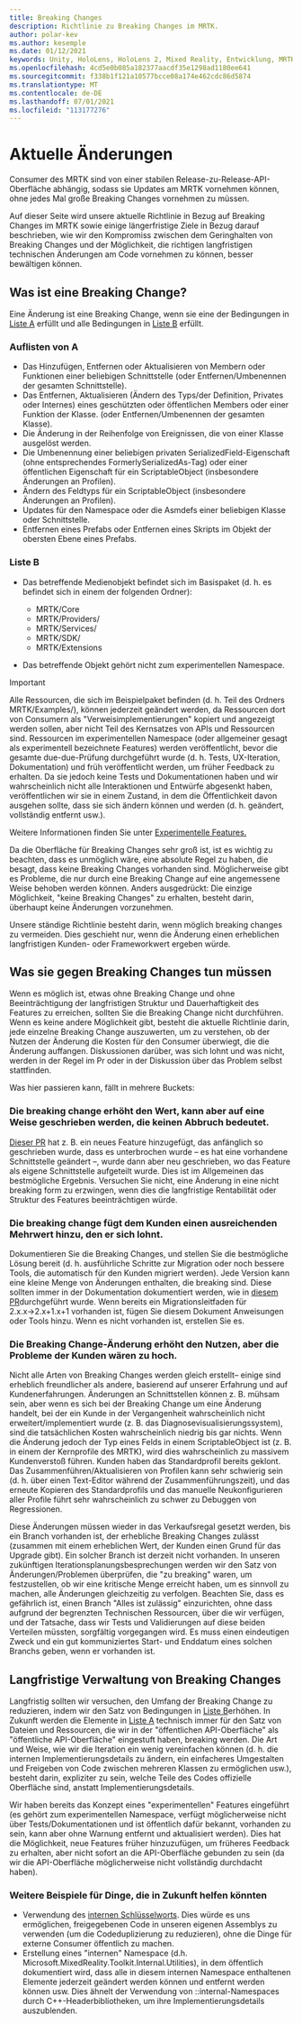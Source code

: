 ```yaml
---
title: Breaking Changes
description: Richtlinie zu Breaking Changes im MRTK.
author: polar-kev
ms.author: kesemple
ms.date: 01/12/2021
keywords: Unity, HoloLens, HoloLens 2, Mixed Reality, Entwicklung, MRTK,
ms.openlocfilehash: 4cd5e0b085a182377aacdf35e1298ad1180ee641
ms.sourcegitcommit: f338b1f121a10577bcce08a174e462cdc86d5874
ms.translationtype: MT
ms.contentlocale: de-DE
ms.lasthandoff: 07/01/2021
ms.locfileid: "113177276"
---
```

# <a name="breaking-changes"></a>Aktuelle Änderungen

Consumer des MRTK sind von einer stabilen Release-zu-Release-API-Oberfläche abhängig, sodass sie Updates am MRTK vornehmen können, ohne jedes Mal große Breaking Changes vornehmen zu müssen.

Auf dieser Seite wird unsere aktuelle Richtlinie in Bezug auf Breaking Changes im MRTK sowie einige längerfristige Ziele in Bezug darauf beschrieben, wie wir den Kompromiss zwischen dem Geringhalten von Breaking Changes und der Möglichkeit, die richtigen langfristigen technischen Änderungen am Code vornehmen zu können, besser bewältigen können.

## <a name="what-is-a-breaking-change"></a>Was ist eine Breaking Change?

Eine Änderung ist eine Breaking Change, wenn sie eine der Bedingungen in [Liste A](#list-a) erfüllt und alle Bedingungen in [Liste B](#list-b) erfüllt.

### <a name="list-a"></a>Auflisten von A

- Das Hinzufügen, Entfernen oder Aktualisieren von Membern oder Funktionen einer beliebigen Schnittstelle (oder Entfernen/Umbenennen der gesamten Schnittstelle).
- Das Entfernen, Aktualisieren (Ändern des Typs/der Definition, Privates oder Internes) eines geschützten oder öffentlichen Members oder einer Funktion der Klasse. (oder Entfernen/Umbenennen der gesamten Klasse).
- Die Änderung in der Reihenfolge von Ereignissen, die von einer Klasse ausgelöst werden.
- Die Umbenennung einer beliebigen privaten SerializedField-Eigenschaft (ohne entsprechendes FormerlySerializedAs-Tag) oder einer öffentlichen Eigenschaft für ein ScriptableObject (insbesondere Änderungen an Profilen).
- Ändern des Feldtyps für ein ScriptableObject (insbesondere Änderungen an Profilen).
- Updates für den Namespace oder die Asmdefs einer beliebigen Klasse oder Schnittstelle.
- Entfernen eines Prefabs oder Entfernen eines Skripts im Objekt der obersten Ebene eines Prefabs.

### <a name="list-b"></a>Liste B

- Das betreffende Medienobjekt befindet sich im Basispaket (d. h. es befindet sich in einem der folgenden Ordner):

  - MRTK/Core
  - MRTK/Providers/
  - MRTK/Services/
  - MRTK/SDK/
  - MRTK/Extensions

- Das betreffende Objekt gehört nicht zum experimentellen Namespace.

> [!IMPORTANT]
> Alle Ressourcen, die sich im Beispielpaket befinden (d. h. Teil des Ordners MRTK/Examples/), können jederzeit geändert werden, da Ressourcen dort von Consumern als "Verweisimplementierungen" kopiert und angezeigt werden sollen, aber nicht Teil des Kernsatzes von APIs und Ressourcen sind. Ressourcen im experimentellen Namespace (oder allgemeiner gesagt als experimentell bezeichnete Features) werden veröffentlicht, bevor die gesamte due-due-Prüfung durchgeführt wurde (d. h. Tests, UX-Iteration, Dokumentation) und früh veröffentlicht werden, um früher Feedback zu erhalten.  Da sie jedoch keine Tests und Dokumentationen haben und wir wahrscheinlich nicht alle Interaktionen und Entwürfe abgesenkt haben, veröffentlichen wir sie in einem Zustand, in dem die Öffentlichkeit davon ausgehen sollte, dass sie sich ändern können und werden (d. h. geändert, vollständig entfernt usw.).
>
> Weitere Informationen finden Sie unter [Experimentelle Features.](../contributing/experimental-features.md)

Da die Oberfläche für Breaking Changes sehr groß ist, ist es wichtig zu beachten, dass es unmöglich wäre, eine absolute Regel zu haben, die besagt, dass keine Breaking Changes vorhanden sind. Möglicherweise gibt es Probleme, die nur durch eine Breaking Change auf eine angemessene Weise behoben werden können. Anders ausgedrückt: Die einzige Möglichkeit, "keine Breaking Changes" zu erhalten, besteht darin, überhaupt keine Änderungen vorzunehmen.

Unsere ständige Richtlinie besteht darin, wenn möglich breaking changes zu vermeiden. Dies geschieht nur, wenn die Änderung einen erheblichen langfristigen Kunden- oder Frameworkwert ergeben würde.

## <a name="what-to-do-about-breaking-changes"></a>Was sie gegen Breaking Changes tun müssen

Wenn es möglich ist, etwas ohne Breaking Change und ohne Beeinträchtigung der langfristigen Struktur und Dauerhaftigkeit des Features zu erreichen, sollten Sie die Breaking Change nicht durchführen. Wenn es keine andere Möglichkeit gibt, besteht die aktuelle Richtlinie darin, jede einzelne Breaking Change auszuwerten, um zu verstehen, ob der Nutzen der Änderung die Kosten für den Consumer überwiegt, die die Änderung auffangen. Diskussionen darüber, was sich lohnt und was nicht, werden in der Regel im Pr oder in der Diskussion über das Problem selbst stattfinden.

Was hier passieren kann, fällt in mehrere Buckets:

### <a name="the-breaking-change-adds-value-but-could-be-written-in-a-way-that-isnt-breaking"></a>Die breaking change erhöht den Wert, kann aber auf eine Weise geschrieben werden, die keinen Abbruch bedeutet.

[Dieser PR](https://github.com/microsoft/MixedRealityToolkit-Unity/pull/4882) hat z. B. ein neues Feature hinzugefügt, das anfänglich so geschrieben wurde, dass es unterbrochen wurde – es hat eine vorhandene Schnittstelle geändert –, wurde dann aber neu geschrieben, wo das Feature als eigene Schnittstelle aufgeteilt wurde. Dies ist im Allgemeinen das bestmögliche Ergebnis. Versuchen Sie nicht, eine Änderung in eine nicht breaking form zu erzwingen, wenn dies die langfristige Rentabilität oder Struktur des Features beeinträchtigen würde.

### <a name="the-breaking-change-adds-sufficient-value-to-the-customer-that-its-worth-doing"></a>Die breaking change fügt dem Kunden einen ausreichenden Mehrwert hinzu, den er sich lohnt.

Dokumentieren Sie die Breaking Changes, und stellen Sie die bestmögliche Lösung bereit (d. h. ausführliche Schritte zur Migration oder noch bessere Tools, die automatisch für den Kunden migriert werden). Jede Version kann eine kleine Menge von Änderungen enthalten, die breaking sind. Diese sollten immer in der Dokumentation dokumentiert werden, wie in [diesem PR](https://github.com/microsoft/MixedRealityToolkit-Unity/pull/4858)durchgeführt wurde. Wenn bereits ein Migrationsleitfaden für 2.x.x→2.x+1.x+1 vorhanden ist, fügen Sie diesem Dokument Anweisungen oder Tools hinzu. Wenn es nicht vorhanden ist, erstellen Sie es.

### <a name="the-breaking-change-adds-value-but-the-customer-pain-would-be-too-high"></a>Die Breaking Change-Änderung erhöht den Nutzen, aber die Probleme der Kunden wären zu hoch.

Nicht alle Arten von Breaking Changes werden gleich erstellt– einige sind erheblich freundlicher als andere, basierend auf unserer Erfahrung und auf Kundenerfahrungen. Änderungen an Schnittstellen können z. B. mühsam sein, aber wenn es sich bei der Breaking Change um eine Änderung handelt, bei der ein Kunde in der Vergangenheit wahrscheinlich nicht erweitert/implementiert wurde (z. B. das Diagnosevisualisierungssystem), sind die tatsächlichen Kosten wahrscheinlich niedrig bis gar nichts. Wenn die Änderung jedoch der Typ eines Felds in einem ScriptableObject ist (z. B. in einem der Kernprofile des MRTK), wird dies wahrscheinlich zu massivem Kundenverstoß führen. Kunden haben das Standardprofil bereits geklont. Das Zusammenführen/Aktualisieren von Profilen kann sehr schwierig sein (d. h. über einen Text-Editor während der Zusammenführungszeit), und das erneute Kopieren des Standardprofils und das manuelle Neukonfigurieren aller Profile führt sehr wahrscheinlich zu schwer zu Debuggen von Regressionen.

Diese Änderungen müssen wieder in das Verkaufsregal gesetzt werden, bis ein Branch vorhanden ist, der erhebliche Breaking Changes zulässt (zusammen mit einem erheblichen Wert, der Kunden einen Grund für das Upgrade gibt). Ein solcher Branch ist derzeit nicht vorhanden. In unseren zukünftigen Iterationsplanungsbesprechungen werden wir den Satz von Änderungen/Problemen überprüfen, die "zu breaking" waren, um festzustellen, ob wir eine kritische Menge erreicht haben, um es sinnvoll zu machen, alle Änderungen gleichzeitig zu verfolgen. Beachten Sie, dass es gefährlich ist, einen Branch "Alles ist zulässig" einzurichten, ohne dass aufgrund der begrenzten Technischen Ressourcen, über die wir verfügen, und der Tatsache, dass wir Tests und Validierungen auf diese beiden Verteilen müssten, sorgfältig vorgegangen wird. Es muss einen eindeutigen Zweck und ein gut kommuniziertes Start- und Enddatum eines solchen Branchs geben, wenn er vorhanden ist.

## <a name="long-term-management-of-breaking-changes"></a>Langfristige Verwaltung von Breaking Changes

Langfristig sollten wir versuchen, den Umfang der Breaking Change zu reduzieren, indem wir den Satz von Bedingungen in [Liste B](#list-b)erhöhen. In Zukunft werden die Elemente in [Liste A](#list-a) technisch immer für den Satz von Dateien und Ressourcen, die wir in der "öffentlichen API-Oberfläche" als "öffentliche API-Oberfläche" eingestuft haben, breaking werden. Die Art und Weise, wie wir die Iteration ein wenig vereinfachen können (d. h. die internen Implementierungsdetails zu ändern, ein einfacheres Umgestalten und Freigeben von Code zwischen mehreren Klassen zu ermöglichen usw.), besteht darin, expliziter zu sein, welche Teile des Codes offizielle Oberfläche sind, anstatt Implementierungsdetails.

Wir haben bereits das Konzept eines "experimentellen" Features eingeführt (es gehört zum experimentellen Namespace, verfügt möglicherweise nicht über Tests/Dokumentationen und ist öffentlich dafür bekannt, vorhanden zu sein, kann aber ohne Warnung entfernt und aktualisiert werden). Dies hat die Möglichkeit, neue Features früher hinzuzufügen, um früheres Feedback zu erhalten, aber nicht sofort an die API-Oberfläche gebunden zu sein (da wir die API-Oberfläche möglicherweise nicht vollständig durchdacht haben).

### <a name="other-examples-of-things-that-could-help-in-the-future"></a>Weitere Beispiele für Dinge, die in Zukunft helfen könnten

- Verwendung des [internen Schlüsselworts](/dotnet/csharp/language-reference/keywords/internal).
  Dies würde es uns ermöglichen, freigegebenen Code in unseren eigenen Assemblys zu verwenden (um die Codeduplizierung zu reduzieren), ohne die Dinge für externe Consumer öffentlich zu machen.
- Erstellung eines "internen" Namespace (d.h. Microsoft.MixedReality.Toolkit.Internal.Utilities), in dem öffentlich dokumentiert wird, dass alle in diesem internen Namespace enthaltenen Elemente jederzeit geändert werden können und entfernt werden können usw. Dies ähnelt der Verwendung von ::internal-Namespaces durch C++-Headerbibliotheken, um ihre Implementierungsdetails auszublenden.
